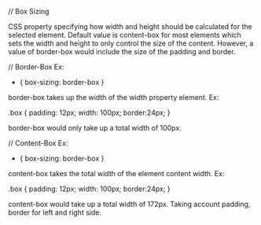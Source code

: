 // Box Sizing

CSS property specifying how width and height should be calculated for the selected element.
Default value is content-box for most elements which sets the width and height to only control the size of the content.
However, a value of border-box would include the size of the padding and border.

// Border-Box
Ex:

- {
  box-sizing: border-box
  }

border-box takes up the width of the width property element.
Ex:

.box {
padding: 12px;
width: 100px;
border:24px;
}

border-box would only take up a total width of 100px.

// Content-Box
Ex:

- {
  box-sizing: border-box
  }

content-box takes the total width of the element content width.
Ex:

.box {
padding: 12px;
width: 100px;
border:24px;
}

content-box would take up a total width of 172px. Taking account padding, border for left and right side.
